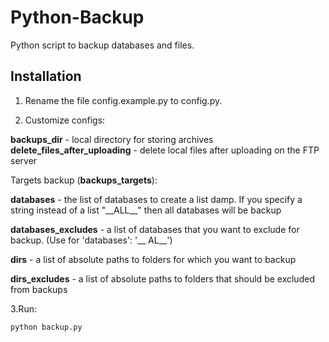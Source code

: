 Python-Backup
=============
Python script to backup databases and files.

Installation
------------

1. Rename the file config.example.py to config.py.

2. Customize configs:

**backups_dir** - local directory for storing archives
**delete_files_after_uploading** - delete local files after uploading on the FTP server

Targets backup (**backups_targets**):

**databases** - the list of databases to create a list damp. If you specify a string instead of a list "\_\_ALL\_\_" then all databases will be backup

**databases_excludes** - a list of databases that you want to exclude for backup. (Use for 'databases': '\_\_ AL_\_')

**dirs** - a list of absolute paths to folders for which you want to backup

**dirs_excludes** - a list of absolute paths to folders that should be excluded from backups

3.Run:

```
python backup.py 
```